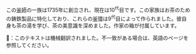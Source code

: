 <p>この<abbr title="kama shi, cast iron kettle maker">釜師</abbr>の一族は1735年に創立され、現在は10<sup>代</sup>目です。この家族はお茶のための鋳鉄製品に特化しており、これらの<abbr title="kama kan, rings for carrying the kettle">釜環</abbr>は9<sup>代</sup>目によって作られました。彼自身も茶の湯を学び、茶の美意識を深めました。作家の箱が付属しています。</p>
👾：このテキストは機械翻訳されました。不一致がある場合は、英語のページを参照してください。
